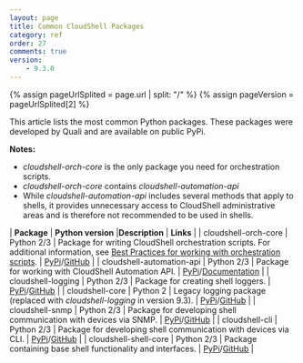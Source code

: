 ```yaml
---
layout: page
title: Common CloudShell Packages
category: ref
order: 27
comments: true
version:
    - 9.3.0
---
```


{% assign pageUrlSplited = page.url | split: "/" %}
{% assign pageVersion = pageUrlSplited[2] %}

This article lists the most common Python packages. These packages were developed by Quali and are available on public PyPi. 

**Notes:** 
* *cloudshell-orch-core* is the only package you need for orchestration scripts.
* *cloudshell-orch-core* contains *cloudshell-automation-api*
* While *cloudshell-automation-api* includes several methods that apply to shells, it provides unnecessary access to CloudShell administrative areas and is therefore not recommended to be used in shells.

<style>
table {
    font-family: arial, sans-serif;
    border-collapse: collapse;
    width: 100%;
}

td, th {
    border: 1px solid #dddddd;
    text-align: left;
    padding: 8px;
}

tr:nth-child(even) {
    background-color: #dddddd;
}
</style>


| **Package**                    | **Python version**   |**Description**        | **Links** |
|   cloudshell-orch-core         | Python 2/3           | Package for writing CloudShell orchestration scripts. For additional information, see [Best Practices for working with orchestration scripts]({{site.baseurl}}/orchestration/{{pageVersion}}/getting-started.html). | [PyPi](https://pypi.org/project/cloudshell-orch-core/)/[GitHub](https://github.com/QualiSystems/cloudshell-orch-core) | 
|   cloudshell-automation-api    | Python 2/3           | Package for working with CloudShell Automation API.  | [PyPi](https://pypi.org/project/cloudshell-automation-api/)/[Documentation](https://help.quali.com/Online%20Help/0.0/Python-API/) |
|   cloudshell-logging           | Python 2/3             | Package for creating shell loggers.  | [PyPi](https://pypi.org/project/cloudshell-logging)/[GitHub](https://github.com/QualiSystems/cloudshell-logging) |
|   cloudshell-core              | Python 2 | Legacy logging package (replaced with *cloudshell-logging* in version 9.3).  | [PyPi](https://pypi.org/project/cloudshell-core/)/[GitHub](https://github.com/QualiSystems/cloudshell-core) |
|   cloudshell-snmp              | Python 2/3 | Package for developing shell communication with devices via SNMP.  | [PyPi](https://pypi.org/project/cloudshell-snmp/)/[GitHub](https://github.com/QualiSystems/cloudshell-snmp) |
|   cloudshell-cli               | Python 2/3 | Package for developing shell communication with devices via CLI.              | [PyPi](https://pypi.org/project/cloudshell-cli/)/[GitHub](https://github.com/QualiSystems/cloudshell-cli)  |
|   cloudshell-shell-core        | Python 2/3 | Package containing base shell functionality and interfaces. | [PyPi](https://pypi.org/project/cloudshell-shell-core/)/[GitHub](https://github.com/QualiSystems/cloudshell-shell-core) |

